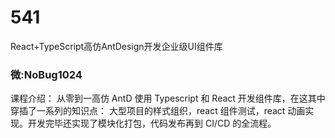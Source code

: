 # 541
React+TypeScript高仿AntDesign开发企业级UI组件库
### 微:NoBug1024 


课程介绍：
从零到一高仿 AntD 使用 Typescript 和 React 开发组件库，在这其中穿插了一系列的知识点： 大型项目的样式组织，react 组件测试，react 动画实现。开发完毕还实现了模块化打包，代码发布再到 CI/CD 的全流程。
